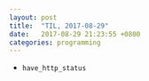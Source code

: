 ```yaml
---
layout: post
title:  "TIL, 2017-08-29"
date:   2017-08-29 21:23:55 +0800
categories: programming
---
```


- `have_http_status`

